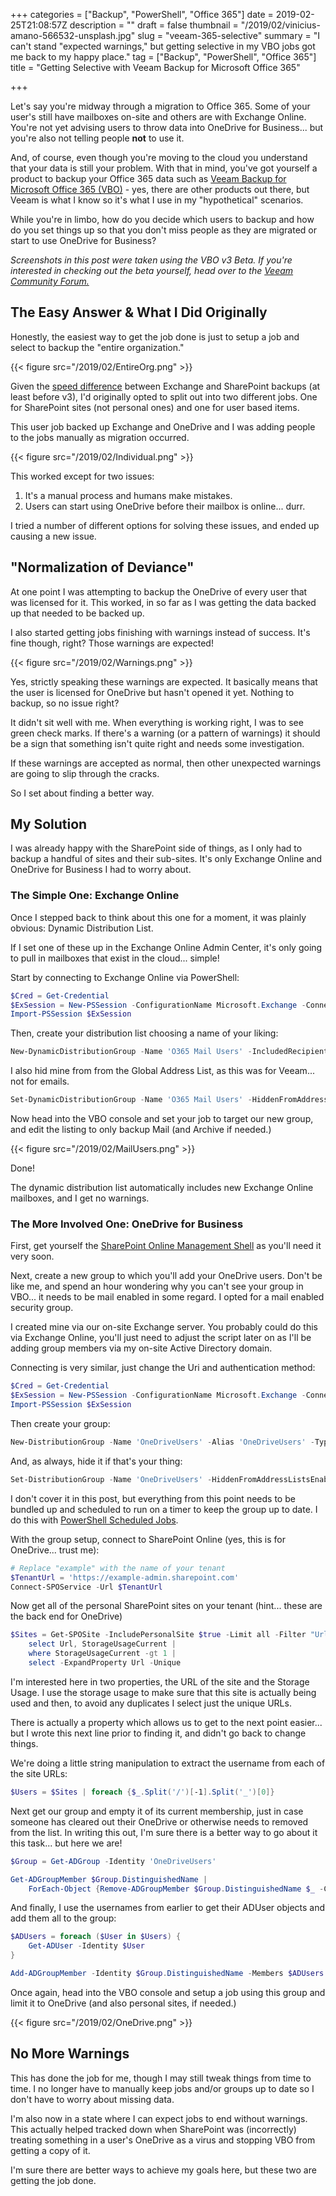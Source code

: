 +++
categories = ["Backup", "PowerShell", "Office 365"]
date = 2019-02-25T21:08:57Z
description = ""
draft = false
thumbnail = "/2019/02/vinicius-amano-566532-unsplash.jpg"
slug = "veeam-365-selective"
summary = "I can't stand \"expected warnings,\" but getting selective in my VBO jobs got me back to my happy place."
tag = ["Backup", "PowerShell", "Office 365"]
title = "Getting Selective with Veeam Backup for Microsoft Office 365"

+++


Let's say you're midway through a migration to Office 365. Some of your user's still have mailboxes on-site and others are with Exchange Online. You're not yet advising users to throw data into OneDrive for Business... but you're also not telling people **not** to use it.

And, of course, even though you're moving to the cloud you understand that your data is still your problem. With that in mind, you've got yourself a product to backup your Office 365 data such as [Veeam Backup for Microsoft Office 365 (VBO)](https://www.veeam.com/backup-microsoft-office-365.html) - yes, there are other products out there, but Veeam is what I know so it's what I use in my "hypothetical" scenarios.

While you're in limbo, how do you decide which users to backup and how do you set things up so that you don't miss people as they are migrated or start to use OneDrive for Business?

_Screenshots in this post were taken using the VBO v3 Beta. If you're interested in checking out the beta yourself, head over to the [Veeam Community Forum.](https://forums.veeam.com/veeam-backup-for-microsoft-office-365-f47/veeam-backup-for-microsoft-office-365-3-0-beta-t57218.html)_

## **The Easy Answer & What I Did Originally**

Honestly, the easiest way to get the job done is just to setup a job and select to backup the "entire organization."

{{< figure src="/2019/02/EntireOrg.png" >}}

Given the [speed difference](https://king.geek.nz/2019/02/19/veeam-backup-for-microsoft-office-365-v3/) between Exchange and SharePoint backups (at least before v3), I'd originally opted to split out into two different jobs. One for SharePoint sites (not personal ones) and one for user based items.

This user job backed up Exchange and OneDrive and I was adding people to the jobs manually as migration occurred.

{{< figure src="/2019/02/Individual.png" >}}

This worked except for two issues:

1. It's a manual process and humans make mistakes.
2. Users can start using OneDrive before their mailbox is online... durr.

I tried a number of different options for solving these issues, and ended up causing a new issue.

## **"Normalization of Deviance"**

At one point I was attempting to backup the OneDrive of every user that was licensed for it. This worked, in so far as I was getting the data backed up that needed to be backed up.

I also started getting jobs finishing with warnings instead of success. It's fine though, right? Those warnings are expected!

{{< figure src="/2019/02/Warnings.png" >}}

Yes, strictly speaking these warnings are expected. It basically means that the user is licensed for OneDrive but hasn't opened it yet. Nothing to backup, so no issue right?

It didn't sit well with me. When everything is working right, I was to see green check marks. If there's a warning (or a pattern of warnings) it should be a sign that something isn't quite right and needs some investigation.

If these warnings are accepted as normal, then other unexpected warnings are going to slip through the cracks.

So I set about finding a better way.

## **My Solution**

I was already happy with the SharePoint side of things, as I only had to backup a handful of sites and their sub-sites. It's only Exchange Online and OneDrive for Business I had to worry about.

### **The Simple One: Exchange Online**

Once I stepped back to think about this one for a moment, it was plainly obvious: Dynamic Distribution List.

If I set one of these up in the Exchange Online Admin Center, it's only going to pull in mailboxes that exist in the cloud... simple!

Start by connecting to Exchange Online via PowerShell:

```powershell
$Cred = Get-Credential
$ExSession = New-PSSession -ConfigurationName Microsoft.Exchange -ConnectionUri "https://outlook.office365.com/powershell-liveid/" -Credential $Cred -Authentication "Basic" –AllowRedirection
Import-PSSession $ExSession

```

Then, create your distribution list choosing a name of your liking:

```powershell
New-DynamicDistributionGroup -Name 'O365 Mail Users' -IncludedRecipients 'MailboxUsers'

```

I also hid mine from from the Global Address List, as this was for Veeam... not for emails.

```powershell
Set-DynamicDistributionGroup -Name 'O365 Mail Users' -HiddenFromAddressListsEnabled

```

Now head into the VBO console and set your job to target our new group, and edit the listing to only backup Mail (and Archive if needed.)

{{< figure src="/2019/02/MailUsers.png" >}}

Done!

The dynamic distribution list automatically includes new Exchange Online mailboxes, and I get no warnings.

### **The More Involved One: OneDrive for Business**

First, get yourself the [SharePoint Online Management Shell](https://www.microsoft.com/en-us/download/details.aspx?id=35588) as you'll need it very soon.

Next, create a new group to which you'll add your OneDrive users. Don't be like me, and spend an hour wondering why you can't see your group in VBO... it needs to be mail enabled in some regard. I opted for a mail enabled security group.

I created mine via our on-site Exchange server. You probably could do this via Exchange Online, you'll just need to adjust the script later on as I'll be adding group members via my on-site Active Directory domain.

Connecting is very similar, just change the Uri and authentication method:

```powershell
$Cred = Get-Credential
$ExSession = New-PSSession -ConfigurationName Microsoft.Exchange -ConnectionUri "http://mail.example.com/PowerShell/" -Credential $Cred -Authentication "Kerberos" –AllowRedirection
Import-PSSession $ExSession

```

Then create your group:

```powershell
New-DistributionGroup -Name 'OneDriveUsers' -Alias 'OneDriveUsers' -Type security

```

And, as always, hide it if that's your thing:

```powershell
Set-DistributionGroup -Name 'OneDriveUsers' -HiddenFromAddressListsEnabled

```

I don't cover it in this post, but everything from this point needs to be bundled up and scheduled to run on a timer to keep the group up to date. I do this with [PowerShell Scheduled Jobs](https://king.geek.nz/2018/06/18/powershell-orchestration-with-scheduled-jobs-the-start-of-a-series/).

With the group setup, connect to SharePoint Online (yes, this is for OneDrive... trust me):

```powershell
# Replace "example" with the name of your tenant
$TenantUrl = 'https://example-admin.sharepoint.com'
Connect-SPOService -Url $TenantUrl

```

Now get all of the personal SharePoint sites on your tenant (hint... these are the back end for OneDrive)

```powershell
$Sites = Get-SPOSite -IncludePersonalSite $true -Limit all -Filter "Url -like '-my.sharepoint.com/personal/" |
    select Url, StorageUsageCurrent |
    where StorageUsageCurrent -gt 1 |
    select -ExpandProperty Url -Unique

```

I'm interested here in two properties, the URL of the site and the Storage Usage. I use the storage usage to make sure that this site is actually being used and then, to avoid any duplicates I select just the unique URLs.

There is actually a property which allows us to get to the next point easier... but I wrote this next line prior to finding it, and didn't go back to change things.

We're doing a little string manipulation to extract the username from each of the site URLs:

```powershell
$Users = $Sites | foreach {$_.Split('/')[-1].Split('_')[0]}

```

Next get our group and empty it of its current membership, just in case someone has cleared out their OneDrive or otherwise needs to removed from the list. In writing this out, I'm sure there is a better way to go about it this task... but here we are!

```powershell
$Group = Get-ADGroup -Identity 'OneDriveUsers'

Get-ADGroupMember $Group.DistinguishedName |
    ForEach-Object {Remove-ADGroupMember $Group.DistinguishedName $_ -Confirm:$false}

```

And finally, I use the usernames from earlier to get their ADUser objects and add them all to the group:

```powershell
$ADUsers = foreach ($User in $Users) {
    Get-ADUser -Identity $User
}

Add-ADGroupMember -Identity $Group.DistinguishedName -Members $ADUsers

```

Once again, head into the VBO console and setup a job using this group and limit it to OneDrive (and also personal sites, if needed.)

{{< figure src="/2019/02/OneDrive.png" >}}

## **No More Warnings**

This has done the job for me, though I may still tweak things from time to time. I no longer have to manually keep jobs and/or groups up to date so I don't have to worry about missing data.

I'm also now in a state where I can expect jobs to end without warnings. This actually helped tracked down when SharePoint was (incorrectly) treating something in a user's OneDrive as a virus and stopping VBO from getting a copy of it.

I'm sure there are better ways to achieve my goals here, but these two are getting the job done.

